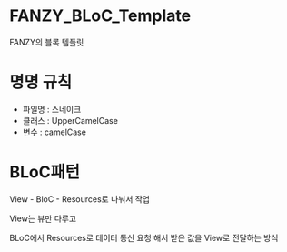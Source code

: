 # FANZY_BLoC_Template

FANZY의 블록 템플릿

# 명명 규칙

- 파일명 : 스네이크
- 클래스 : UpperCamelCase
- 변수 : camelCase

# BLoC패턴

View - BloC - Resources로 나눠서 작업

View는 뷰만 다루고

BLoC에서 Resources로 데이터 통신 요청 해서 받은 값을 View로 전달하는 방식

